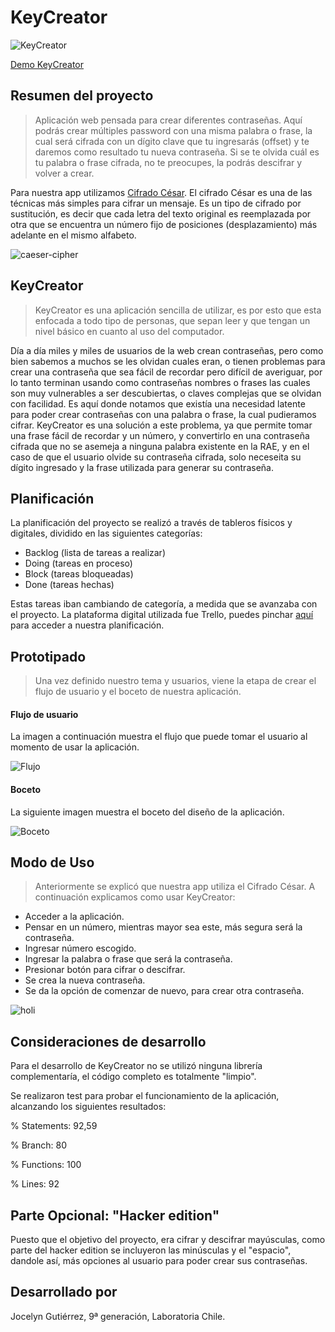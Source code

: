 # KeyCreator

![KeyCreator](https://i.ibb.co/XtH486M/Key-Creator.png)


[Demo KeyCreator](  )


## Resumen del proyecto

> Aplicación web pensada para crear diferentes contraseñas. Aquí podrás crear múltiples password con una misma palabra o frase, la cual será cifrada con un dígito clave que tu ingresarás (offset) y te daremos como resultado tu nueva contraseña. Si se te olvida cuál es tu palabra o frase cifrada, no te preocupes, la podrás descifrar y volver a crear.

Para nuestra app utilizamos [Cifrado César](https://en.wikipedia.org/wiki/Caesar_cipher). El cifrado César es una de las técnicas más simples para cifrar un mensaje. Es un tipo de cifrado por sustitución, es decir que cada letra del texto original es reemplazada por otra que se encuentra un número fijo de posiciones (desplazamiento) más adelante en el mismo alfabeto.

![caeser-cipher](https://i.ibb.co/W0dtBSb/Ccesarimg.png)


## KeyCreator

>KeyCreator es una aplicación sencilla de utilizar, es por esto que esta enfocada a todo tipo de personas, que sepan leer y que tengan un nivel básico en cuanto al uso del computador.

Día a día miles y miles de usuarios de la web crean contraseñas, pero como bien sabemos a muchos se les olvidan cuales eran, o tienen problemas para crear una contraseña que sea fácil de recordar pero difícil de averiguar, por lo tanto terminan usando como contraseñas nombres o frases las cuales son muy vulnerables a ser descubiertas, o claves complejas que se olvidan con facilidad. Es aquí donde notamos que existía una necesidad latente para poder crear contraseñas con una palabra o frase, la cual pudieramos cifrar. 
KeyCreator es una solución a este problema, ya que permite tomar una frase fácil de recordar y un número, y convertirlo en una contraseña cifrada que no se asemeja a ninguna palabra existente en la RAE, y en el caso de que el usuario olvide su contraseña cifrada, solo neceseita su dígito ingresado y la frase utilizada para generar su contraseña.

## Planificación

La planificación del proyecto se realizó a través de tableros físicos y digitales, dividido en las siguientes categorías: 

- Backlog (lista de tareas a realizar)
- Doing (tareas en proceso)
- Block (tareas bloqueadas)
- Done (tareas hechas)

Estas tareas iban cambiando de categoría, a medida que se avanzaba con el proyecto. La plataforma digital utilizada fue Trello, puedes pinchar [aquí](https://trello.com/b/x1H0OMf0/proyecto-cipher) para acceder a nuestra planificación.


## Prototipado

>Una vez definido nuestro tema y usuarios, viene la etapa de crear el flujo de usuario y el boceto de nuestra aplicación.

#### Flujo de usuario

La imagen a continuación muestra el flujo que puede tomar el usuario al momento de usar la aplicación.

![Flujo](https://i.ibb.co/sm43yQN/Flujo-usuario.jpg "Flujo de usuario")

#### Boceto

La siguiente imagen muestra el boceto del diseño de la aplicación.

![Boceto](https://i.ibb.co/qsCTP9t/boceto.jpg "Boceto")

## Modo de Uso

>Anteriormente se explicó que nuestra app utiliza el Cifrado César. A continuación explicamos como usar KeyCreator:

- Acceder a la aplicación.
- Pensar en un número, mientras mayor sea este, más segura será la contraseña.
- Ingresar número escogido.
- Ingresar la palabra o frase que será la contraseña.
- Presionar botón para cifrar o descifrar.
- Se crea la nueva contraseña.
- Se da la opción de comenzar de nuevo, para crear otra contraseña.

![holi](https://media.giphy.com/media/jto0sTw5lkuuYKUvpT/giphy.gif)

## Consideraciones de desarrollo

Para el desarrollo de KeyCreator no se utilizó ninguna librería complementaría, el código completo es totalmente "limpio".

Se realizaron test para probar el funcionamiento de la aplicación, alcanzando los siguientes resultados:

% Statements: 92,59

% Branch: 80

% Functions: 100

% Lines: 92

## Parte Opcional: "Hacker edition"

Puesto que el objetivo del proyecto, era cifrar y descifrar mayúsculas, como parte del hacker edition se incluyeron las minúsculas y el "espacio", dandole así, más opciones al usuario para poder crear sus contraseñas.

## Desarrollado por

Jocelyn Gutiérrez, 9ª generación, Laboratoria Chile.
